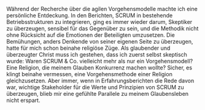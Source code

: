 Während der Recherche über die agilen Vorgehensmodelle machte ich eine persönliche Entdeckung. In den Berichten, SCRUM in bestehende Betriebsstrukturen zu integrieren, ging es immer wieder darum, Skeptiker zu überzeugen, sensibel für das Gegenüber zu sein, und die Methodik nicht ohne Rücksicht auf die Emotionen der Beteiligten umzusetzen. Die Bemühungen, anders Denkende von seiner eigenen Seite zu überzeugen, hatte für mich schon beinahe religiöse Züge. Als glaubender und überzeugter Christ muss ich gestehen, dass ich zuerst selbst skeptisch wurde: Waren SCRUM & Co. vielleicht mehr als nur ein Vorgehensmodell? Eine Religion, die meinem Glauben Konkurrenz machen wollte? Sicher, es klingt beinahe vermessen, eine Vorgehensmethode einer Religion gleichzusetzen. Aber immer, wenn in Erfahrungsberichten die Rede davon war, wichtige Stakeholder für die Werte und Prinzipien von SCRUM zu überzeugen, blieb mir eine gefühlte Parallele zu meinem Glaubensleben nicht erspart.

<!--TODO: Kanban: Erfolgreicher Domänen Transfer -->

